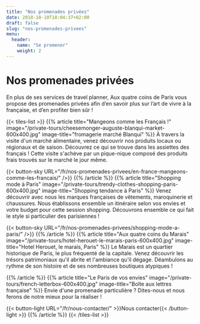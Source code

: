 ```yaml
---
title: "Nos promenades privées"
date: 2018-10-10T18:04:37+02:00
draft: false
slug: "nos-promenades-privees"
menu:
  header:
    name: "Se promener"
    weight: 2
---
```


# Nos promenades privées
En plus de ses services de travel planner, Aux quatre coins de Paris vous propose des promenades privées afin d’en savoir plus sur l’art de vivre à la française, et d’en profiter bien sûr !

{{< tiles-list >}}
  {{% article title="Mangeons comme les Français !"
     image="/private-tours/cheesemonger-auguste-blanqui-market-600x400.jpg"
     image-title="fromagerie marché Blanqui" %}}
À travers la visite d'un marché alimentaire, venez découvrir nos produits locaux ou régionaux et de saison. Découvrez ce qui se trouve dans les assiettes des français ! Cette visite s'achève par un pique-nique composé des produits frais trouvés sur le marché le jour même.

{{< button-sky URL="/fr/nos-promenades-privees/en-france-mangeons-comme-les-francais/" />}}
  {{% /article %}}
  {{% article title="Shopping mode à Paris"
     image="/private-tours/trendy-clothes-shopping-paris-600x400.jpg"
     image-title="Shopping tendance à Paris" %}}
Venez découvrir avec nous les marques françaises de vêtements, maroquinerie et chaussures. Nous établissons ensemble un itinéraire selon vos envies et votre budget pour cette session shopping. Découvrons ensemble ce qui fait le style si particulier des parisiennes&nbsp;!

{{< button-sky URL="/fr/nos-promenades-privees/shopping-mode-a-paris/" />}}
  {{% /article %}}
  {{% article title="Aux quatre coins du Marais"
     image="/private-tours/hotel-herouet-le-marais-paris-600x400.jpg"
     image-title="Hotel Herouet, le marais, Paris" %}}
Le Marais est un quartier historique de Paris, le plus fréquenté de la capitale. Venez découvrir les trésors patrimoniaux qu'il abrite et l'ambiance qu'il dégage. Déambulons au rythme de son histoire et de ses nombreuses boutiques atypiques !

<!-- {{< button-sky URL="/fr/nos-promenades-privees/aux-quatre-coins-du-marais/" />}} -->
  {{% /article %}}
  {{% article title="Le Paris de vos envies"
     image="/private-tours/french-letterbox-600x400.jpg"
     image-title="Boîte aux lettres française" %}}
Envie d'une promenade particulière ? Dites-nous et nous ferons de notre mieux pour la réaliser !

{{< button-light URL="/fr/nous-contacter/" >}}Nous contacter{{< /button-light >}}
  {{% /article %}}
{{< /tiles-list >}}
